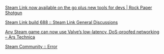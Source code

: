 [Steam Link now available on the go plus new tools for devs | Rock Paper Shotgun](https://www.rockpapershotgun.com/2019/03/14/valve-extend-steam-link-out-of-the-home-and-networking-api-to-all-developers/)

[Steam Link build 688 :: Steam Link General Discussions](https://steamcommunity.com/app/353380/discussions/0/3362406825533023360/)

[Any Steam game can now use Valve’s low-latency, DoS-proofed networking – Ars Technica](https://arstechnica-com.cdn.ampproject.org/v/s/arstechnica.com/gaming/2019/03/valve-brings-dota-2em-s-dos-protected-low-latency-networking-to-all-steam-devs/?amp_js_v=a2&amp_gsa=1&amp=1#referrer=https%3A%2F%2Fwww.google.com&amp_tf=From%20%251%24s&ampshare=https%3A%2F%2Farstechnica.com%2Fgaming%2F2019%2F03%2Fvalve-brings-dota-2em-s-dos-protected-low-latency-networking-to-all-steam-devs%2F)

[Steam Community :: Error](https://steamcommunity.com/groups/homestream/discussions/0/522728268876555995/)
